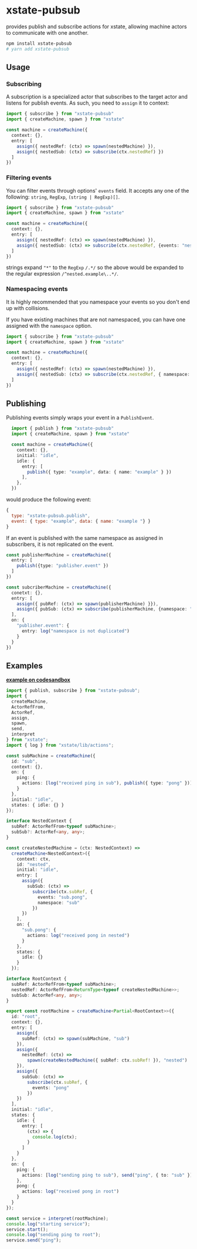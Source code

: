 # xstate-pubsub
provides publish and subscribe actions for xstate, allowing machine actors to communicate with one another.
```bash
npm install xstate-pubsub
# yarn add xstate-pubsub
```


## Usage

### Subscribing
A subscription is a specialized actor that subscribes to the target actor and listens for publish events. As such, you need to `assign` it to context:

```typescript
import { subscribe } from "xstate-pubsub"
import { createMachine, spawn } from "xstate"

const machine = createMachine({
  context: {},
  entry: [
    assign({ nestedRef: (ctx) => spawn(nestedMachine) }),
    assign({ nestedSub: (ctx) => subscribe(ctx.nestedRef) })
  ]
})
```
### Filtering events

You can filter events through options' `events` field. It accepts any one of the following: `string`, `RegExp`, `(string | RegExp)[]`.

```typescript
import { subscribe } from "xstate-pubsub"
import { createMachine, spawn } from "xstate"

const machine = createMachine({
  context: {},
  entry: [
    assign({ nestedRef: (ctx) => spawn(nestedMachine) }),
    assign({ nestedSub: (ctx) => subscribe(ctx.nestedRef, {events: "nested.example.*" }) })
  ]
})
```
strings expand `"*"` to the `RegExp` `/.*/` so the above would be expanded to the regular expression `/^nested.example\..*/`.


### Namespacing events

It is highly recommended that you namespace your events so you don't end up with collisions. 

If you have existing machines that are not namespaced, you can have one assigned with the `namespace` option.

```typescript
import { subscribe } from "xstate-pubsub"
import { createMachine, spawn } from "xstate"

const machine = createMachine({
  context: {},
  entry: [
    assign({ nestedRef: (ctx) => spawn(nestedMachine) }),
    assign({ nestedSub: (ctx) => subscribe(ctx.nestedRef, { namespace: "nested", events: "nested.example.*" }) })
  ]
})
```

## Publishing

Publishing events simply wraps your event in a `PublishEvent`. 

```typescript
  import { publish } from "xstate-pubsub"
  import { createMachine, spawn } from "xstate"

  const machine = createMachine({
    context: {},
    initial: "idle",
    idle: {
      entry: [
        publish({ type: "example", data: { name: "example" } })
      ],
    },
  })
```
would produce the following event:
```javascript 
{ 
  type: "xstate-pubsub.publish", 
  event: { type: "example", data: { name: "example "} } 
}
```

If an event is published with the same namespace as assigned in subscribers, it is not replicated on the event.

```typescript
const publisherMachine = createMachine({
  entry: [
    publish({type: "publisher.event" })
  ]
})

const subcriberMachine = createMachine({
  conetxt: {},
  entry: [
    assign({ pubRef: (ctx) => spawn(publisherMachine) }}),
    assign({ pubSub: (ctx) => subscribe(publisherMachine, {namespace: "publisher" })})
  ],
  on: {
    "publisher.event": {
      entry: log("namespace is not duplicated")
    }
  }
})
```



## Examples
**[example on codesandbox](https://codesandbox.io/s/wonderful-khayyam-4xihe?file=/src/index.ts)**
```typescript
import { publish, subscribe } from "xstate-pubsub";
import {
  createMachine,
  ActorRefFrom,
  ActorRef,
  assign,
  spawn,
  send,
  interpret
} from "xstate";
import { log } from "xstate/lib/actions";

const subMachine = createMachine({
  id: "sub",
  context: {},
  on: {
    ping: {
      actions: [log("received ping in sub"), publish({ type: "pong" })]
    }
  },
  initial: "idle",
  states: { idle: {} }
});

interface NestedContext {
  subRef: ActorRefFrom<typeof subMachine>;
  subSub?: ActorRef<any, any>;
}

const createNestedMachine = (ctx: NestedContext) =>
  createMachine<NestedContext>({
    context: ctx,
    id: "nested",
    initial: "idle",
    entry: [
      assign({
        subSub: (ctx) =>
          subscribe(ctx.subRef, {
            events: "sub.pong",
            namespace: "sub"
          })
      })
    ],
    on: {
      "sub.pong": {
        actions: log("received pong in nested")
      }
    },
    states: {
      idle: {}
    }
  });

interface RootContext {
  subRef: ActorRefFrom<typeof subMachine>;
  nestedRef: ActorRefFrom<ReturnType<typeof createNestedMachine>>;
  subSub: ActorRef<any, any>;
}

export const rootMachine = createMachine<Partial<RootContext>>({
  id: "root",
  context: {},
  entry: [
    assign({
      subRef: (ctx) => spawn(subMachine, "sub")
    }),
    assign({
      nestedRef: (ctx) =>
        spawn(createNestedMachine({ subRef: ctx.subRef! }), "nested")
    }),
    assign({
      subSub: (ctx) =>
        subscribe(ctx.subRef, {
          events: "pong"
        })
    })
  ],
  initial: "idle",
  states: {
    idle: {
      entry: [
        (ctx) => {
          console.log(ctx);
        }
      ]
    }
  },
  on: {
    ping: {
      actions: [log("sending ping to sub"), send("ping", { to: "sub" })]
    },
    pong: {
      actions: log("received pong in root")
    }
  }
});

const service = interpret(rootMachine);
console.log("starting service");
service.start();
console.log("sending ping to root");
service.send("ping");

```